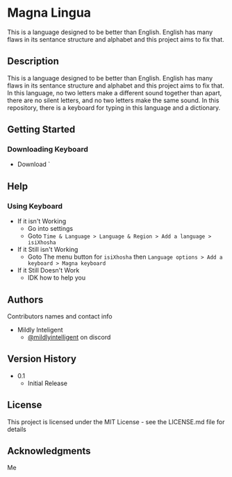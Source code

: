 # Magna Lingua

This is a language designed to be better than English. English has many flaws in its sentance structure and alphabet and this project aims to fix that.

## Description

This is a language designed to be better than English. English has many flaws in its sentance structure and alphabet and this project aims to fix that. In this language, no two letters make a different sound together than apart, there are no silent letters, and no two letters make the same sound. In this repository, there is a keyboard for typing in this language and a dictionary.

## Getting Started

### Downloading Keyboard

* Download `

## Help

### Using Keyboard

* If it isn't Working
   * Go into settings
   * Goto `Time & Language > Language & Region > Add a language > isiXhosha`
* If it Still isn't Working
   * Goto The menu button for `isiXhosha` then `Language options > Add a keyboard > Magna keyboard`
* If it Still Doesn't Work
   * IDK how to help you

## Authors

Contributors names and contact info

* Mildly Inteligent
   * [@mildlyintelligent](https://www.discordapp.com/users/1149807709269536849) on discord

## Version History
* 0.1
    * Initial Release

## License

This project is licensed under the MIT License - see the LICENSE.md file for details

## Acknowledgments

Me
